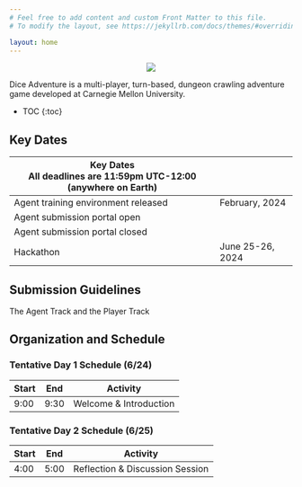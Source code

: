 ```yaml
---
# Feel free to add content and custom Front Matter to this file.
# To modify the layout, see https://jekyllrb.com/docs/themes/#overriding-theme-defaults

layout: home
---
```


<p align="center">
<img src = "/files/welcome.png"></p>

Dice Adventure is a multi-player, turn-based, dungeon crawling adventure game developed at Carnegie Mellon University.

* TOC
{:toc}


## Key Dates

| Key Dates<br/>All deadlines are 11:59pm UTC-12:00 (anywhere on Earth) |                     |
|---------------------------------------------------|---------------------|
|Agent training environment released                |February, 2024       |
|Agent submission portal open                       |                     |
|Agent submission portal closed                     |                     |
|Hackathon                                          |June 25-26, 2024                     |

## Submission Guidelines
The Agent Track and the Player Track

## Organization and Schedule

### Tentative Day 1 Schedule (6/24)

| Start | End   | Activity                                     |
|-------|-------|----------------------------------------------|
| 9:00  | 9:30  | Welcome & Introduction                       |

### Tentative Day 2 Schedule (6/25)

| Start | End   | Activity                                     |
|-------|-------|----------------------------------------------|
| 4:00  | 5:00  | Reflection & Discussion Session              |